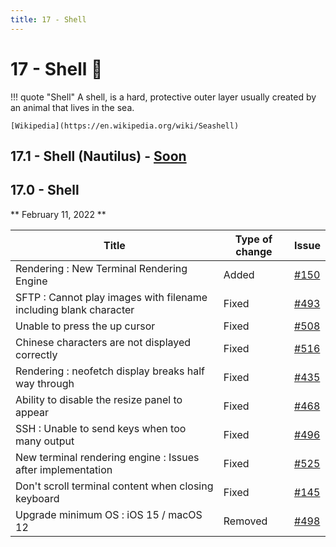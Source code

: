 ```yaml
---
title: 17 - Shell
---
```

# 17 - Shell :shell:
!!! quote "Shell"
    A shell, is a hard, protective outer layer usually created by an animal that lives in the sea.

    [Wikipedia](https://en.wikipedia.org/wiki/Seashell)

## 17.1 - Shell (Nautilus) - [Soon](https://webssh.net/documentation/becoming-external-tester/)

## 17.0 - Shell
** February 11, 2022 **

| Title | Type of change | Issue |
| --- | --- | --- |
| Rendering : New Terminal Rendering Engine | Added | [#150](https://github.com/isontheline/pro.webssh.net/issues/150) |
| SFTP : Cannot play images with filename including blank character | Fixed | [#493](https://github.com/isontheline/pro.webssh.net/issues/493) |
| Unable to press the up cursor | Fixed | [#508](https://github.com/isontheline/pro.webssh.net/issues/508) |
| Chinese characters are not displayed correctly | Fixed | [#516](https://github.com/isontheline/pro.webssh.net/issues/516) |
| Rendering : neofetch display breaks half way through | Fixed | [#435](https://github.com/isontheline/pro.webssh.net/issues/435) |
| Ability to disable the resize panel to appear | Fixed | [#468](https://github.com/isontheline/pro.webssh.net/issues/468) |
| SSH : Unable to send keys when too many output | Fixed | [#496](https://github.com/isontheline/pro.webssh.net/issues/496) |
| New terminal rendering engine : Issues after implementation | Fixed | [#525](https://github.com/isontheline/pro.webssh.net/issues/525) |
| Don't scroll terminal content when closing keyboard | Fixed | [#145](https://github.com/isontheline/pro.webssh.net/issues/145) |
| Upgrade minimum OS : iOS 15 / macOS 12 | Removed | [#498](https://github.com/isontheline/pro.webssh.net/issues/498) |
